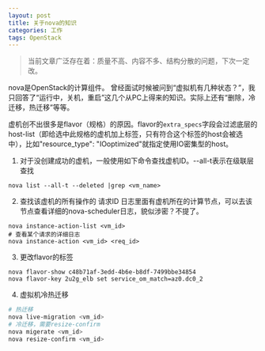 ```yaml
---
layout: post
title: 关于nova的知识
categories: 工作
tags: OpenStack
---
```


> 当前文章广泛存在着：质量不高、内容不多、结构分散的问题，下次一定改。

nova是OpenStack的计算组件。
曾经面试时候被问到“虚拟机有几种状态？”，我只回答了“运行中，关机，重启”这几个从PC上得来的知识。实际上还有“删除，冷迁移，热迁移”等等。

虚机创不出很多是flavor（规格）的原因。flavor的`extra_specs`字段会过滤底层的host-list（即给选中此规格的虚机加上标签，只有符合这个标签的host会被选中），比如"resource_type": "IOoptimized"就指定使用IO密集型的host。

1. 对于没创建成功的虚机，一般使用如下命令查找虚机ID。--all-t表示在级联层查找
```
nova list --all-t --deleted |grep <vm_name>
```

2. 查找该虚机的所有操作的 请求ID
日志里面有虚机所在的计算节点，可以去该节点查看详细的nova-scheduler日志，貌似涉密？不提了。
```
nova instance-action-list <vm_id>
# 查看某个请求的详细日志
nova instance-action <vm_id> <req_id>
```

3. 更改flavor的标签
```
nova flavor-show c48b71af-3edd-4b6e-b8df-7499bbe34854
nova flavor-key 2u2g_elb set service_om_match=az0.dc0_2
```

4. 虚拟机冷热迁移
```bash
# 热迁移
nova live-migration <vm_id>
# 冷迁移，需要resize-confirm 
nova migerate <vm_id>
nova resize-confirm <vm_id>
```
